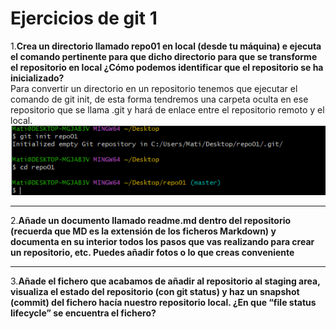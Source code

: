 # Ejercicios de git 1
1.__Crea un directorio llamado repo01 en local (desde tu máquina) e
ejecuta el comando pertinente
para que dicho directorio para que se transforme el repositorio en local ¿Cómo
podemos identificar que el repositorio se ha inicializado?__  
Para convertir un directorio en un repositorio tenemos que ejecutar el comando de git init, de esta forma tendremos una carpeta oculta en ese repositorio que se llama .git y hará de enlace entre el repositorio remoto y el local.  
![Error al cargar la imagen](https://github.com/eamargant/exercici1git/blob/main/FOTOS/1.PNG?raw=true "Captura proces init")  
******************  
2.__Añade un documento llamado readme.md dentro del repositorio (recuerda
que MD es la extensión de los ficheros Markdown) y documenta en su interior todos
los pasos que vas realizando para crear un repositorio, etc. Puedes añadir
fotos o lo que creas conveniente__  
***********
3.__Añade el fichero que acabamos de añadir al repositorio al staging area, visualiza el estado del
repositorio (con git status) y haz un snapshot (commit) del fichero hacía nuestro
repositorio local. ¿En que “file status lifecycle” se encuentra el fichero?__